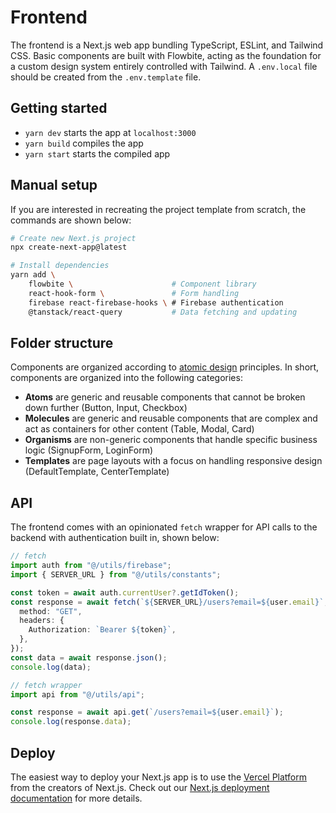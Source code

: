 # Frontend

The frontend is a Next.js web app bundling TypeScript, ESLint, and Tailwind CSS. Basic components are built with Flowbite, acting as the foundation for a custom design system entirely controlled with Tailwind. A `.env.local` file should be created from the `.env.template` file.

## Getting started

- `yarn dev` starts the app at `localhost:3000`
- `yarn build` compiles the app
- `yarn start` starts the compiled app

## Manual setup

If you are interested in recreating the project template from scratch, the commands are shown below:

```bash
# Create new Next.js project
npx create-next-app@latest

# Install dependencies
yarn add \
    flowbite \                      # Component library
    react-hook-form \               # Form handling
    firebase react-firebase-hooks \ # Firebase authentication
    @tanstack/react-query           # Data fetching and updating
```

## Folder structure

Components are organized according to [atomic design](https://atomicdesign.bradfrost.com/chapter-2/) principles. In short, components are organized into the following categories:

- **Atoms** are generic and reusable components that cannot be broken down further (Button, Input, Checkbox)
- **Molecules** are generic and reusable components that are complex and act as containers for other content (Table, Modal, Card)
- **Organisms** are non-generic components that handle specific business logic (SignupForm, LoginForm)
- **Templates** are page layouts with a focus on handling responsive design (DefaultTemplate, CenterTemplate)

## API

The frontend comes with an opinionated `fetch` wrapper for API calls to the backend with authentication built in, shown below:

```ts
// fetch
import auth from "@/utils/firebase";
import { SERVER_URL } from "@/utils/constants";

const token = await auth.currentUser?.getIdToken();
const response = await fetch(`${SERVER_URL}/users?email=${user.email}`, {
  method: "GET",
  headers: {
    Authorization: `Bearer ${token}`,
  },
});
const data = await response.json();
console.log(data);

// fetch wrapper
import api from "@/utils/api";

const response = await api.get(`/users?email=${user.email}`);
console.log(response.data);
```

## Deploy

The easiest way to deploy your Next.js app is to use the [Vercel Platform](https://vercel.com/new?utm_medium=default-template&filter=next.js&utm_source=create-next-app&utm_campaign=create-next-app-readme) from the creators of Next.js. Check out our [Next.js deployment documentation](https://nextjs.org/docs/deployment) for more details.

